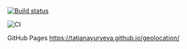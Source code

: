 [![Build status](https://ci.appveyor.com/api/projects/status/pylc63g97qqrca8w?svg=true)](https://ci.appveyor.com/project/TatianaYuryeva/geolocation)

![CI](https://github.com/TatianaYuryeva/geolocation/actions/workflows/web.yml/badge.svg)

GitHub Pages https://tatianayuryeva.github.io/geolocation/